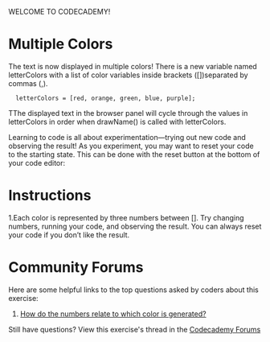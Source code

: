 WELCOME TO CODECADEMY!
# Multiple Colors

The text is now displayed in multiple colors! There is a new variable named letterColors with a list of color variables inside brackets ([])separated by commas (,).

```
  letterColors = [red, orange, green, blue, purple];
```
TThe displayed text in the browser panel will cycle through the values in letterColors in order when drawName() is called with letterColors.

Learning to code is all about experimentation—trying out new code and observing the result! As you experiment, you may want to reset your code to the starting state. This can be done with the reset button at the bottom of your code editor:

# Instructions

1.Each color is represented by three numbers between []. Try changing numbers, running your code, and observing the result. You can always reset your code if you don’t like the result.

# Community Forums

Here are some helpful links to the top questions asked by coders about this exercise:
  1. [How do the numbers relate to which color is generated?](https://discuss.codecademy.com/t/how-is-the-color-spectrum-defined/427551)


Still have questions? View this exercise's thread in the [Codecademy Forums](https://discuss.codecademy.com/t/371524)
